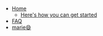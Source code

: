 - [Home](/)
  - [Here's how you can get started](/get-started)
- [FAQ](/FAQ)
- [marie:smile:](/mariem)
